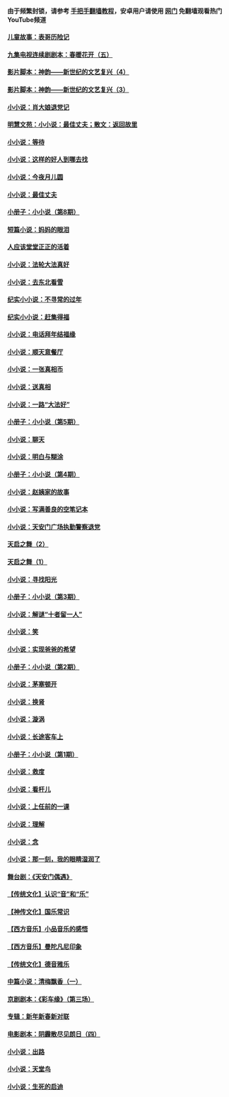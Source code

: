 #### 由于频繁封锁，请参考 [手把手翻墙教程](https://github.com/gfw-breaker/guides/wiki/)，安卓用户请使用 [网门](https://github.com/gfw-breaker/nogfw/blob/master/dl.md?t=06090201) 免翻墙观看热门YouTube频道 

#### [儿童故事：表哥历险记](../pages/328/383535.md?t=06090201) 

#### [九集电视连续剧剧本：春暖花开（五）](../pages/328/275919.md?t=06090201) 

#### [影片脚本：神韵——新世纪的文艺复兴（4）](../pages/328/266089.md?t=06090201) 

#### [影片脚本：神韵——新世纪的文艺复兴（3）](../pages/328/266087.md?t=06090201) 

#### [小小说：肖大娘退党记](../pages/328/239807.md?t=06090201) 

#### [明慧文苑：小小说：最佳丈夫；散文：返回故里](../pages/328/3439.md?t=06090201) 

#### [小小说：等待](../pages/328/223927.md?t=06090201) 

#### [小小说：这样的好人到哪去找](../pages/328/209396.md?t=06090201) 

#### [小小说：今夜月儿圆](../pages/328/193588.md?t=06090201) 

#### [小小说：最佳丈夫](../pages/328/190938.md?t=06090201) 

#### [小册子：小小说（第8期）](../pages/328/188202.md?t=06090201) 

#### [短篇小说：妈妈的眼泪](../pages/328/187712.md?t=06090201) 

#### [人应该堂堂正正的活着](../pages/328/182430.md?t=06090201) 

#### [小小说：法轮大法真好](../pages/328/174669.md?t=06090201) 

#### [小小说：去东北看雪](../pages/328/173882.md?t=06090201) 

#### [纪实小小说：不寻常的过年](../pages/328/173187.md?t=06090201) 

#### [纪实小小说：赶集得福](../pages/328/172652.md?t=06090201) 

#### [小小说：电话拜年结福缘](../pages/328/172533.md?t=06090201) 

#### [小小说：顺天意餐厅](../pages/328/170182.md?t=06090201) 

#### [小小说：一张真相币](../pages/328/169410.md?t=06090201) 

#### [小小说：送真相](../pages/328/166713.md?t=06090201) 

#### [小小说：一路“大法好”](../pages/328/162016.md?t=06090201) 

#### [小册子：小小说（第5期）](../pages/328/161131.md?t=06090201) 

#### [小小说：聊天](../pages/328/159640.md?t=06090201) 

#### [小小说：明白与糊涂](../pages/328/158101.md?t=06090201) 

#### [小册子：小小说（第4期）](../pages/328/158006.md?t=06090201) 

#### [小小说：赵姨家的故事](../pages/328/157843.md?t=06090201) 

#### [小小说：写满善良的空笔记本](../pages/328/157382.md?t=06090201) 

#### [小小说：天安门广场执勤警察退党](../pages/328/156982.md?t=06090201) 

#### [天启之舞（2）](../pages/328/153440.md?t=06090201) 

#### [天启之舞（1）](../pages/328/153439.md?t=06090201) 

#### [小小说：寻找阳光](../pages/328/153065.md?t=06090201) 

#### [小册子：小小说（第3期）](../pages/328/151715.md?t=06090201) 

#### [小小说：解谜“十者留一人”](../pages/328/148967.md?t=06090201) 

#### [小小说：笑](../pages/328/148905.md?t=06090201) 

#### [小小说：实现爸爸的希望](../pages/328/148096.md?t=06090201) 

#### [小册子：小小说（第2期）](../pages/328/147214.md?t=06090201) 

#### [小小说：茅塞顿开](../pages/328/147030.md?t=06090201) 

#### [小小说：换肾](../pages/328/146770.md?t=06090201) 

#### [小小说：漩涡](../pages/328/146683.md?t=06090201) 

#### [小小说：长途客车上](../pages/328/145076.md?t=06090201) 

#### [小册子：小小说（第1期）](../pages/328/143963.md?t=06090201) 

#### [小小说：救度](../pages/328/143927.md?t=06090201) 

#### [小小说：看杆儿](../pages/328/142137.md?t=06090201) 

#### [小小说：上任前的一课](../pages/328/140808.md?t=06090201) 

#### [小小说：理解](../pages/328/140476.md?t=06090201) 

#### [小小说：念](../pages/328/139513.md?t=06090201) 

#### [小小说：那一刻，我的眼睛湿润了](../pages/328/138476.md?t=06090201) 

#### [舞台剧：《天安门偶遇》](../pages/328/117155.md?t=06090201) 

#### [【传统文化】认识“音”和“乐”](../pages/328/108667.md?t=06090201) 

#### [【神传文化】国乐常识](../pages/328/104225.md?t=06090201) 

#### [【西方音乐】小品音乐的感悟](../pages/328/102924.md?t=06090201) 

#### [【西方音乐】曼陀凡尼印象](../pages/328/102922.md?t=06090201) 

#### [【传统文化】德音雅乐](../pages/328/102923.md?t=06090201) 

#### [中篇小说：清梅飘香（一）](../pages/328/101058.md?t=06090201) 

#### [京剧剧本：《彩车缘》（第三场）](../pages/328/96434.md?t=06090201) 

#### [专辑：新年新春新对联](../pages/328/94991.md?t=06090201) 

#### [电影剧本：阴霾散尽见朗日（四）](../pages/328/87081.md?t=06090201) 

#### [小小说：出路](../pages/328/84848.md?t=06090201) 

#### [小小说：天堂鸟](../pages/328/83084.md?t=06090201) 

#### [小小说：生死的启迪](../pages/328/70977.md?t=06090201) 


